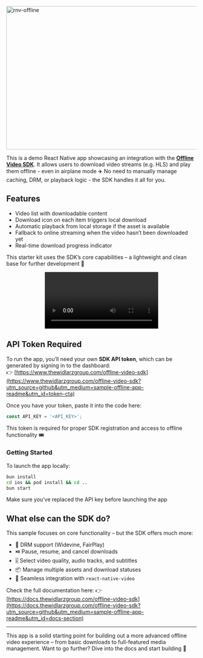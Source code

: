 [<img width="1101" height="380" alt="rnv-offline" src="https://github.com/user-attachments/assets/a761ddb1-849a-4456-aaf2-d94d9e891460" />](https://www.thewidlarzgroup.com/offline-video-sdk?utm_source=github&utm_medium=sample-offline-app-readme&utm_id=banner)


This is a demo React Native app showcasing an integration with the **[Offline Video SDK](https://www.thewidlarzgroup.com/offline-video-sdk?utm_source=github&utm_medium=sample-offline-app-readme&utm_id=hero-offline)**. It allows users to download video streams (e.g. HLS) and play them offline - even in airplane mode ✈️
No need to manually manage caching, DRM, or playback logic - the SDK handles it all for you.

## Features

* Video list with downloadable content
* Download icon on each item triggers local download
* Automatic playback from local storage if the asset is available
* Fallback to online streaming when the video hasn’t been downloaded yet
* Real-time download progress indicator

This starter kit uses the SDK’s core capabilities – a lightweight and clean base for further development 🔧

<div align="center">
  <video src="https://github.com/user-attachments/assets/e92c71d8-c040-4c26-8135-8eab27d2d135" />
</div>

## API Token Required

To run the app, you’ll need your own **SDK API token**, which can be generated by signing in to the dashboard: <br/>
👉 [https://www.thewidlarzgroup.com/offline-video-sdk](https://www.thewidlarzgroup.com/offline-video-sdk?utm_source=github&utm_medium=sample-offline-app-readme&utm_id=token-cta)

Once you have your token, paste it into the code here:

```ts
const API_KEY = '<API_KEY>';
```

This token is required for proper SDK registration and access to offline functionality 🎟️

### Getting Started
To launch the app locally:

```bash
bun install
cd ios && pod install && cd ..
bun start
```

Make sure you’ve replaced the API key before launching the app


## What else can the SDK do?

This sample focuses on core functionality – but the SDK offers much more:

* 🔐 DRM support (Widevine, FairPlay)
* ⏯️ Pause, resume, and cancel downloads
* 🎚️ Select video quality, audio tracks, and subtitles
* 📦 Manage multiple assets and download statuses
* 🎥 Seamless integration with `react-native-video`

Check the full documentation here:
👉 [https://docs.thewidlarzgroup.com/offline-video-sdk](https://docs.thewidlarzgroup.com/offline-video-sdk?utm_source=github&utm_medium=sample-offline-app-readme&utm_id=docs-section)

---

This app is a solid starting point for building out a more advanced offline video experience – from basic downloads to full-featured media management.
Want to go further? Dive into the docs and start building 🚀
